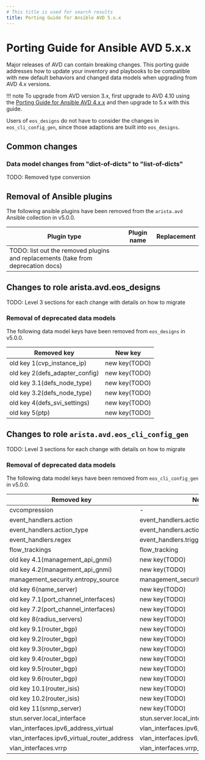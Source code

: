 ```yaml
---
# This title is used for search results
title: Porting Guide for Ansible AVD 5.x.x
---
```

<!--
  ~ Copyright (c) 2024 Arista Networks, Inc.
  ~ Use of this source code is governed by the Apache License 2.0
  ~ that can be found in the LICENSE file.
  -->

# Porting Guide for Ansible AVD 5.x.x

Major releases of AVD can contain breaking changes. This porting guide addresses how to update your inventory
and playbooks to be compatible with new default behaviors and changed data models when upgrading from AVD 4.x versions.

!!! note
    To upgrade from AVD version 3.x, first upgrade to AVD 4.10 using the [Porting Guide for Ansible AVD 4.x.x](https://avd.arista.com/4.10/docs/porting-guides/4.x.x.html)
    and then upgrade to 5.x with this guide.

Users of `eos_designs` do not have to consider the changes in `eos_cli_config_gen`, since those adaptions are
built into `eos_designs`.

## Common changes

### Data model changes from "dict-of-dicts" to "list-of-dicts"

TODO: Removed type conversion

## Removal of Ansible plugins

The following ansible plugins have been removed from the `arista.avd` Ansible collection in v5.0.0.

| Plugin type | Plugin name | Replacement |
| ----------- | ----------- | ----------- |
| TODO: list out the removed plugins and replacements (take from deprecation docs) | | |

## Changes to role arista.avd.eos_designs

TODO: Level 3 sections for each change with details on how to migrate

### Removal of deprecated data models

The following data model keys have been removed from `eos_designs` in v5.0.0.

| Removed key | New key |
| ----------- | ------- |
| old key 1(cvp_instance_ip) | new key(TODO) |
| old key 2(defs_adapter_config) | new key(TODO) |
| old key 3.1(defs_node_type) | new key(TODO) |
| old key 3.2(defs_node_type) | new key(TODO) |
| old key 4(defs_svi_settings) | new key(TODO) |
| old key 5(ptp) | new key(TODO) |

## Changes to role `arista.avd.eos_cli_config_gen`

TODO: Level 3 sections for each change with details on how to migrate

### Removal of deprecated data models

The following data model keys have been removed from `eos_cli_config_gen` in v5.0.0.

| Removed key | New key |
| ----------- | ------- |
| cvcompression | - |
| event_handlers.action | event_handlers.actions.bash_command |
| event_handlers.action_type | event_handlers.actions |
| event_handlers.regex | event_handlers.trigger_on_logging.regex |
| flow_trackings | flow_tracking |
| old key 4.1(management_api_gnmi) | new key(TODO) |
| old key 4.2(management_api_gnmi) | new key(TODO) |
| management_security.entropy_source | management_security.entropy_sources |
| old key 6(name_server) | new key(TODO) |
| old key 7.1(port_channel_interfaces) | new key(TODO) |
| old key 7.2(port_channel_interfaces) | new key(TODO) |
| old key 8(radius_servers) | new key(TODO) |
| old key 9.1(router_bgp) | new key(TODO) |
| old key 9.2(router_bgp) | new key(TODO) |
| old key 9.3(router_bgp) | new key(TODO) |
| old key 9.4(router_bgp) | new key(TODO) |
| old key 9.5(router_bgp) | new key(TODO) |
| old key 9.6(router_bgp) | new key(TODO) |
| old key 10.1(router_isis) | new key(TODO) |
| old key 10.2(router_isis) | new key(TODO) |
| old key 11(snmp_server) | new key(TODO) |
| stun.server.local_interface | stun.server.local_interfaces |
| vlan_interfaces.ipv6_address_virtual | vlan_interfaces.ipv6_address_virtuals |
| vlan_interfaces.ipv6_virtual_router_address | vlan_interfaces.ipv6_virtual_router_addresses |
| vlan_interfaces.vrrp | vlan_interfaces.vrrp_ids |
